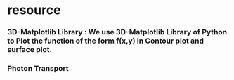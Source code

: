 # resource
### 3D-Matplotlib Library : We use 3D-Matplotlib Library of Python to Plot the function of the form f(x,y) in Contour plot and surface plot.
### Photon Transport
